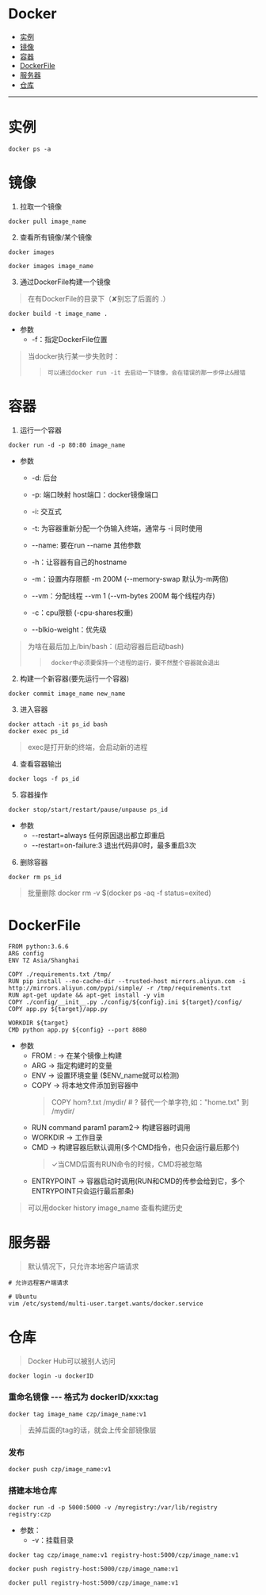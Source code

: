 # Docker

* [实例](#实例)
* [镜像](#镜像)
* [容器](#容器)
* [DockerFile](#DockerFile)
* [服务器](#服务器)
* [仓库](#仓库)

---
# 实例
```
docker ps -a
```

# 镜像
1. 拉取一个镜像
```
docker pull image_name
```

2. 查看所有镜像/某个镜像
```
docker images

docker images image_name
```

3. 通过DockerFile构建一个镜像
> 在有DockerFile的目录下（✘别忘了后面的 .）
```
docker build -t image_name .
```
* 参数
   * -f：指定DockerFile位置
> 当docker执行某一步失败时：
>>     可以通过docker run -it 去启动一下镜像，会在错误的那一步停止&报错   
   
# 容器
1. 运行一个容器
```
docker run -d -p 80:80 image_name
```
* 参数
   * -d: 后台
   * -p: 端口映射 host端口：docker镜像端口
   * -i: 交互式
   * -t: 为容器重新分配一个伪输入终端，通常与 -i 同时使用
   * --name: 要在run --name 其他参数
   * -h：让容器有自己的hostname
   
   * -m：设置内存限额 -m 200M (--memory-swap 默认为-m两倍)
   * --vm：分配线程 --vm 1 (--vm-bytes 200M 每个线程内存)
   * -c：cpu限额 (-cpu-shares权重)
   * --blkio-weight：优先级
> 为啥在最后加上/bin/bash：(启动容器后启动bash)   
>>      docker中必须要保持一个进程的运行，要不然整个容器就会退出

2. 构建一个新容器(要先运行一个容器)
```
docker commit image_name new_name
```

3. 进入容器
```
docker attach -it ps_id bash
docker exec ps_id
```
> exec是打开新的终端，会启动新的进程

4. 查看容器输出
```
docker logs -f ps_id
```

5. 容器操作
```
docker stop/start/restart/pause/unpause ps_id
```
* 参数
   * --restart=always   任何原因退出都立即重启
   * --restart=on-failure:3   退出代码非0时，最多重启3次 
   
6. 删除容器
```
docker rm ps_id
```
> 批量删除 docker rm -v $(docker ps -aq -f status=exited)
# DockerFile
```
FROM python:3.6.6
ARG config
ENV TZ Asia/Shanghai

COPY ./requirements.txt /tmp/
RUN pip install --no-cache-dir --trusted-host mirrors.aliyun.com -i http://mirrors.aliyun.com/pypi/simple/ -r /tmp/requirements.txt
RUN apt-get update && apt-get install -y vim
COPY ./config/__init__.py ./config/${config}.ini ${target}/config/
COPY app.py ${target}/app.py

WORKDIR ${target}
CMD python app.py ${config} --port 8080
```
* 参数
   * FROM <image>:<tag> → 在某个镜像上构建
   * ARG → 指定构建时的变量
   * ENV → 设置环境变量 ($ENV_name就可以检测)
   * COPY → 将本地文件添加到容器中
     > COPY hom?.txt /mydir/      # ? 替代一个单字符,如："home.txt" 到 /mydir/
   * RUN command param1 param2→ 构建容器时调用
   * WORKDIR → 工作目录
   * CMD → 构建容器后默认调用(多个CMD指令，也只会运行最后那个)
     > ✓当CMD后面有RUN命令的时候，CMD将被忽略
   * ENTRYPOINT → 容器启动时调用(RUN和CMD的传参会给到它，多个ENTRYPOINT只会运行最后那条)
> 可以用docker history image_name 查看构建历史

# 服务器
> 默认情况下，只允许本地客户端请求
```
# 允许远程客户端请求

# Ubuntu
vim /etc/systemd/multi-user.target.wants/docker.service
```

# 仓库
> Docker Hub可以被别人访问
```
docker login -u dockerID
```
### 重命名镜像 --- 格式为 dockerID/xxx:tag
```
docker tag image_name czp/image_name:v1
```
> 去掉后面的tag的话，就会上传全部镜像层
### 发布
```
docker push czp/image_name:v1
```
### 搭建本地仓库
```
docker run -d -p 5000:5000 -v /myregistry:/var/lib/registry registry:czp
```
* 参数：
   * -v：挂载目录
```
docker tag czp/image_name:v1 registry-host:5000/czp/image_name:v1

docker push registry-host:5000/czp/image_name:v1

docker pull registry-host:5000/czp/image_name:v1
```
